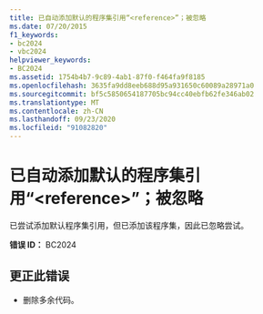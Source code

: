 ```yaml
---
title: 已自动添加默认的程序集引用“<reference>”；被忽略
ms.date: 07/20/2015
f1_keywords:
- bc2024
- vbc2024
helpviewer_keywords:
- BC2024
ms.assetid: 1754b4b7-9c89-4ab1-87f0-f464fa9f8185
ms.openlocfilehash: 3635fa9dd8eeb688d95a931650c60089a28971a0
ms.sourcegitcommit: bf5c5850654187705bc94cc40ebfb62fe346ab02
ms.translationtype: MT
ms.contentlocale: zh-CN
ms.lasthandoff: 09/23/2020
ms.locfileid: "91082820"
---
```

# <a name="the-default-assembly-reference-reference-has-already-been-automatically-added-ignored"></a>已自动添加默认的程序集引用“\<reference>”；被忽略

已尝试添加默认程序集引用，但已添加该程序集，因此已忽略尝试。  
  
 **错误 ID：** BC2024  
  
## <a name="to-correct-this-error"></a>更正此错误  
  
- 删除多余代码。
